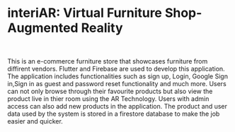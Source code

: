 <h1>interiAR: Virtual Furniture Shop-Augmented Reality</h1>
<br>
<p>This is an e-commerce furniture store that showcases furniture from diffirent vendors. Flutter and Firebase are used to develop this application. The application includes functionalities such as sign up, Login, Google Sign in,Sign in as guest and password reset functionality and much more. Users can not only browse through their favourite products but also view the product live in thier room using the AR Technology. Users with admin access can also add new products in the application. The product and user data used by the system is stored in a firestore database to make the job easier and quicker.</p>
